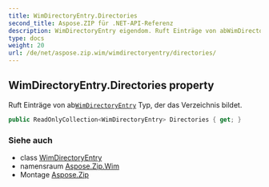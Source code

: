 ```yaml
---
title: WimDirectoryEntry.Directories
second_title: Aspose.ZIP für .NET-API-Referenz
description: WimDirectoryEntry eigendom. Ruft Einträge von abWimDirectoryEntry Typ der das Verzeichnis bildet.
type: docs
weight: 20
url: /de/net/aspose.zip.wim/wimdirectoryentry/directories/
---
```

## WimDirectoryEntry.Directories property

Ruft Einträge von ab[`WimDirectoryEntry`](../) Typ, der das Verzeichnis bildet.

```csharp
public ReadOnlyCollection<WimDirectoryEntry> Directories { get; }
```

### Siehe auch

* class [WimDirectoryEntry](../)
* namensraum [Aspose.Zip.Wim](../../wimdirectoryentry/)
* Montage [Aspose.Zip](../../../)


